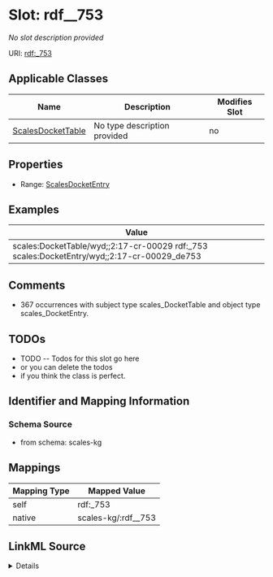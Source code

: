 

# Slot: rdf__753


_No slot description provided_





URI: [rdf:_753](http://www.w3.org/1999/02/22-rdf-syntax-ns#_753)



<!-- no inheritance hierarchy -->





## Applicable Classes

| Name | Description | Modifies Slot |
| --- | --- | --- |
| [ScalesDocketTable](../classes/ScalesDocketTable.md) | No type description provided |  no  |







## Properties

* Range: [ScalesDocketEntry](../classes/ScalesDocketEntry.md)






## Examples

| Value |
| --- |
| scales:DocketTable/wyd;;2:17-cr-00029 rdf:_753 scales:DocketEntry/wyd;;2:17-cr-00029_de753 |

## Comments

* 367 occurrences with subject type scales_DocketTable and object type scales_DocketEntry.

## TODOs

* TODO -- Todos for this slot go here
* or you can delete the todos
* if you think the class is perfect.

## Identifier and Mapping Information







### Schema Source


* from schema: scales-kg




## Mappings

| Mapping Type | Mapped Value |
| ---  | ---  |
| self | rdf:_753 |
| native | scales-kg/:rdf__753 |




## LinkML Source

<details>
```yaml
name: rdf__753
description: No slot description provided
todos:
- TODO -- Todos for this slot go here
- or you can delete the todos
- if you think the class is perfect.
comments:
- 367 occurrences with subject type scales_DocketTable and object type scales_DocketEntry.
examples:
- value: scales:DocketTable/wyd;;2:17-cr-00029 rdf:_753 scales:DocketEntry/wyd;;2:17-cr-00029_de753
from_schema: scales-kg
rank: 1000
slot_uri: rdf:_753
alias: rdf__753
domain_of:
- scales_DocketTable
range: scales_DocketEntry

```
</details>